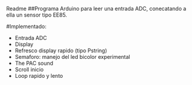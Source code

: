 Readme
##Programa Arduino para leer una entrada ADC, conecatando a ella un sensor tipo EE85.

#Implementado:
- Entrada ADC
- Display
- Refresco display rapido (tipo Pstring)
- Semaforo: manejo del led bicolor experimental
- The PAC sound
- Scroll inicio
- Loop rapido y lento

